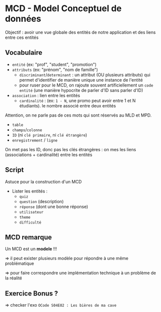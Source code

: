 # MCD - Model Conceptuel de données

Objectif : avoir une vue globale des entités de notre application et des liens entre ces entités

## Vocabulaire 

- `entité` (ex: "prof", "student", "promotion")
- `attributs` (ex: "prénom", "nom de famille")
  - `discriminant`/`determinant` : un attribut (OU plusieurs attributs) qui permet d'identifier de manière unique une instance de l'entité
  - pour ruser pour le MCD, on rajoute souvent artificiellement un `code entité`  (une manière hypocrite de parler d'ID sans parler d'ID)
- `association` : lien entre les entités
  - `cardinalité` : (ex: `1 - N`, une promo peut avoir entre 1 et N étudiants). le nombre associé entre deux entités


Attention, on ne parle pas de ces mots qui sont réservés au MLD et MPD. 
- `table`
- `champs`/`colonne`
- `ID` (ni `clé primaire`, ni `clé étrangère`)
- `enregistrement` / `ligne`

On met pas les ID, donc pas les clés étrangères : on mes les liens (associations + cardinalité) entre les entités


## Script

Astuce pour la construction d'un MCD 

- Lister les entités :
  - `quiz`
  - `question` (description)
  - `réponse` (dont une bonne réponse)
  - `utilisateur`
  - `theme`
  - `difficulté`


## MCD remarque 

Un MCD est un **modele** !!!

=> il peut exister plusieurs modèle pour répondre à une même problématique 

=> pour faire correspondre une implémentation technique à un problème de la réalité 

## Exercice Bonus ? 

=> checker l'exo `OCode S04E02 : Les bières de ma cave`
